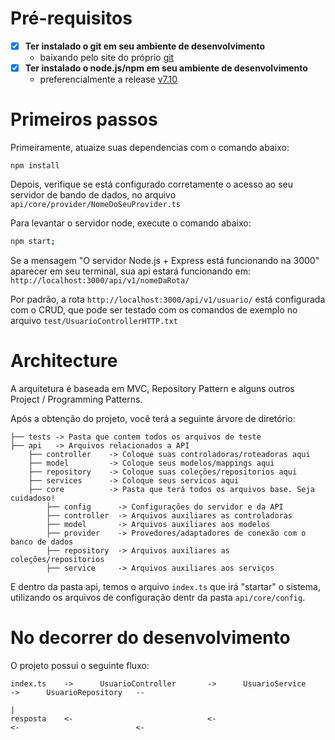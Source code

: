# Pré-requisitos #

- [x] **Ter instalado o git em seu ambiente de desenvolvimento**
    - baixando pelo site do próprio [git](https://git-scm.com/)
- [x] **Ter instalado o node.js/npm em seu ambiente de desenvolvimento**
    - preferencialmente a release [v7.10](https://nodejs.org/download/release/v7.10.1/)

# Primeiros passos #

Primeiramente, atuaize suas dependencias com o comando abaixo:

```
npm install
```

Depois, verifique se está configurado corretamente o acesso ao seu servidor de bando de dados, no arquivo `api/core/provider/NomeDoSeuProvider.ts`

Para levantar o servidor node, execute o comando abaixo:

```bash
npm start;
```

Se a mensagem "O servidor Node.js + Express está funcionando na 3000" aparecer em seu terminal, sua api estará funcionando em: `http://localhost:3000/api/v1/nomeDaRota/`

Por padrão, a rota `http://localhost:3000/api/v1/usuario/` está configurada com o CRUD, que pode ser testado com os comandos de exemplo no arquivo `test/UsuarioControllerHTTP.txt`

# Architecture #

A arquitetura é baseada em MVC, Repository Pattern e alguns outros Project / Programming Patterns.

Após a obtenção do projeto, você terá a seguinte árvore de diretório:

```
├── tests -> Pasta que contem todos os arquivos de teste
├── api   -> Arquivos relacionados a API
    ├── controller    -> Coloque suas controladoras/roteadoras aqui
    ├── model         -> Coloque seus modelos/mappings aqui
    ├── repository    -> Coloque suas coleções/repositorios aqui
    ├── services      -> Coloque seus servicos aqui
    ├── core          -> Pasta que terá todos os arquivos base. Seja cuidadoso!
        ├── config      -> Configurações do servidor e da API
        ├── controller  -> Arquivos auxiliares as controladoras
        ├── model       -> Arquivos auxiliares aos modelos
        ├── provider    -> Provedores/adaptadores de conexão com o banco de dados
        ├── repository  -> Arquivos auxiliares as coleções/repositorios
        ├── service     -> Arquivos auxiliares aos serviços
```

E dentro da pasta api, temos o arquivo `index.ts` que irá "startar" o sistema, utilizando os arquivos de configuração dentr da pasta `api/core/config`.


# No decorrer do desenvolvimento #

O projeto possui o seguinte fluxo:
```
index.ts    ->      UsuarioController       ->      UsuarioService      ->      UsuarioRepository   --
                                                                                                      |
resposta    <-                              <-                          <-                          <-
```